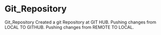 # Git_Repository
Git_Repository
Created a git Repository at GIT HUB.
Pushing changes from LOCAL TO GITHUB.
Pushing changes from REMOTE TO LOCAL.

